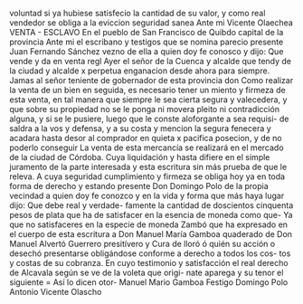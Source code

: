 voluntad
si ya hubiese
satisfecio la cantidad de su valor,
y
como real vendedor se obliga a la eviccion
seguridad sanea
Ante mi Vicente Olaechea
VENTA - ESCLAVO
En el pueblo de San Francisco de Quibdo capital de la provincia
Ante mi el escribano y testigos que se nomina parecio presente Juan Fernando Sánchez vezno de ella a quien doy fe conosco y dijo: Que vende y da en venta regl
Ayer el señor de la Cuenca y alcalde que tendy de la ciudad y alcalde x perpetua enganacion desde ahora para siempre. Jamas al señor teniente de gobernador de esta provincia don
Como realizar la venta de un bien en seguida, es necesario tener un miento y firmeza de esta venta, en tal manera que siempre le sea cierta segura y valecedera, y que sobre su propiedad no se le ponga ni movera pleito ni contradicción alguna, y si
se le pusiere, luego que le conste aloforgante a sea requisi- de saldra a la vos y defensa, y a su costa y mencion la segura fenecera y acadara hasta desor al comprador en quieta x pacifica posecion, y de no poderlo conseguir
La venta de esta mercancía se realizará en el mercado de la ciudad de Córdoba.
Cuya liquidación y hasta difiere en el simple juramento de la parte interesada y esta escritura sin más prueba de que le releva. A cuya seguridad cumplimiento y firmeza se obliga hoy ya en toda forma de derecho y estando presente Don Domingo
Polo de la propia vecindad a quien doy fe conozco y en la vida y forma que más haya lugar dijo: Que debe real y verdade- famente la cantidad de doscientos cinquenta pesos de plata que ha de satisfacer en la esencia de moneda como que-
Ya que no satisfaceres en la especie de moneda Zambó que ha expresado en el cuerpo de esta escritura a Don Manuel María Gamboa quaderado de Don Manuel Alvertó Guerrero presitívero y Cura de lloró ó quién su acción o desechó
presentarse obligándose conforme a derecho a todos los cos- tos y costas de su cobranza. En cuyo testimonio y satisfacción el real derecho de Alcavala según se ve de la voleta que origi- nate aparega y su tenor el siguiente = Así lo dicen otor-
Manuel Mario Gamboa
Festigo Domingo Polo
Antonio Vicente Olascho